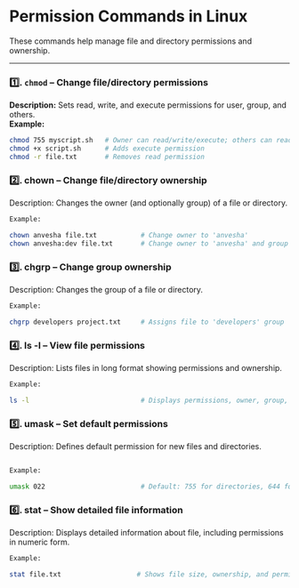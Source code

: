 # Permission Commands in Linux

These commands help manage file and directory permissions and ownership.

---

### 1️⃣. `chmod` – Change file/directory permissions
**Description:** Sets read, write, and execute permissions for user, group, and others.  
**Example:**  
```bash
chmod 755 myscript.sh   # Owner can read/write/execute; others can read/execute
chmod +x script.sh      # Adds execute permission
chmod -r file.txt       # Removes read permission
 ```



### 2️⃣. chown – Change file/directory ownership

Description: Changes the owner (and optionally group) of a file or directory.

```bash
Example:

chown anvesha file.txt           # Change owner to 'anvesha'
chown anvesha:dev file.txt       # Change owner to 'anvesha' and group to 'dev'


```

### 3️⃣. chgrp – Change group ownership

Description: Changes the group of a file or directory.

  ```bash
Example:

chgrp developers project.txt     # Assigns file to 'developers' group


```

### 4️⃣. ls -l – View file permissions

Description: Lists files in long format showing permissions and ownership.

```bash
Example:

ls -l                            # Displays permissions, owner, group, size, and date


```

### 5️⃣. umask – Set default permissions

Description: Defines default permission for new files and directories.

```bash

Example:

umask 022                        # Default: 755 for directories, 644 for files


```

### 6️⃣. stat – Show detailed file information

Description: Displays detailed information about file, including permissions in numeric form.

 ```bash
Example:

stat file.txt                   # Shows file size, ownership, and permission in detail

```

